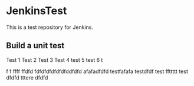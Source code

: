 # JenkinsTest
This is a test repository for Jenkins. 

## Build a unit test
Test 1
Test 2
Test 3
Test 4
test 5
test 6
t

f
f
ffff
ffdfd
fdfdfdfdfdfdfddfdfd
afafadfdfd
testfafafa
testdfdf
test
ffttttt
test
dfdfd
tttere
dfdfd
